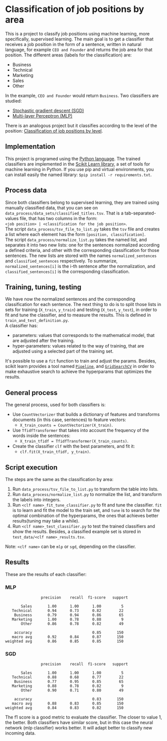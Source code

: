# Classification of job positions by area
This is a project to classify job positions using machine learning, more specifically, supervised learning. The main goal is to get a classifier
that receives a job position in the form of a sentence, written in natural language, for example `CEO and Founder` and returns the job area for that position. The different areas (labels for the classification) are:  
* Business
* Technical
* Marketing
* Sales
* Other


In the example, `CEO and Founder` would return `Business`.
Two classifiers are studied:  
* [Stochastic gradient descent (SGD)](https://en.wikipedia.org/wiki/Stochastic_gradient_descent)
* [Multi-layer Perceptron (MLP)](https://en.wikipedia.org/wiki/Multilayer_perceptron)

There is an analogous project but it classifies according to the level of the position: [Classification of job positions by level](https://github.com/rootstrap/ai-job-title-level-classification).


## Implementation
This project is programed using the [Python language](https://www.python.org). The trained classifiers are implemented in the [Scikit Learn library](https://scikit-learn.org), a set of tools for machine learning in Python. If you use pip and virtual environments, you can install easily the named library: `$pip install -r requirements.txt`.

## Process data
Since both classifiers belong to supervised learning, they are trained using manually classified data, that you can see on `data_process/data_sets/classified_titles.tsv`. That is a tab-separated-values file, that has two columns in the form:  
`<job position> | <classification for the job position>`.  
The script `data_process/tsv_file_to_list.py` takes the `tsv` file and creates a list where each element has the form `[position, classification]`.  
The script `data_process/normalize_list.py` takes the named list, and separates it into two new lists: one for the sentences normalized according a defined criteria, and other with the corresponding classification for those sentences. The new lists are stored with the names `normalized_sentences` and `classified_sentences` respectively. To summarize, `normalized_sentences[i]` is the i-th sentence after the normalization, and `classified_sentences[i]` is the corresponding classification.

## Training, tuning, testing
We have now the normalized sentences and the corresponding classification for each sentence. The next thing to do is to split those lists in sets for training (`X_train`, `y_train`) and testing (`X_test`, `y_test`), in order to fit and tune the classifier, and to measure the results. This is defined in `train_and_test_definition.py`.  
A classifier has:  
* parameters: values that corresponds to the mathematical model, that are adjusted after the training.
* hyper-parameters: values related to the way of training, that are adjusted using a selected part of the training set.  

It's possible to use a `fit` function to train and adjust the params. Besides, scikit learn provides a tool named
 [`Pipeline`](https://scikit-learn.org/stable/modules/generated/sklearn.pipeline.Pipeline.html), and [`GridSearchCV`](https://scikit-learn.org/stable/modules/generated/sklearn.model_selection.GridSearchCV.html) in order to make exhaustive search to achieve the hyperparams that optimizes the results.

## General process
The general process, used for both classifiers is:  
* Use `CountVectorizer` that builds a dictionary of features and transforms documents (in this case, sentences) to feature vectors:  
  * `X_train_counts = CountVectorizer(X_train)`.
* Use `TfidfTransformer` that takes into account the frequency of the words inside the sentences:
  * `X_train_tfidf = TfidfTransformer(X_train_counts)`.
* Create the classifier `clf` with the best parameters, and fit it:
  * `clf.fit(X_train_tfidf, y_train)`.

## Script execution
The steps are the same as the classification by area:
1. Run `data_process/tsv_file_to_list.py` to transform the table into lists.
2. Run `data_process/normalize_list.py` to normalize the list, and transform the labels into integers.
3. Run `<clf name>_fit_tune_classifier.py` to fit and tune the classifier. `fit` is to learn and fit the model to the train set, and `tune` is to search for the optimal combination of the hyperparams, the ones that achieves better results(tuning may take a while).
4. Run `<clf name>_test_classifier.py` to test the trained classifiers and show the results. Besides, a classified example set is stored in `test_data/<clf name>_results.tsv`.

Note: `<clf name>` can be `mlp` or `sgd`, depending on the classifier.

## Results
These are the results of each classifier:  

### MLP
```
                precision    recall  f1-score   support

       Sales       1.00      1.00      1.00         5
   Technical       0.94      0.73      0.82        22
    Business       0.79      0.94      0.86        65
   Marketing       1.00      0.78      0.88         9
       Other       0.86      0.78      0.82        49

    accuracy                           0.85       150
   macro avg       0.92      0.84      0.87       150
weighted avg       0.86      0.85      0.85       150
```

### SGD
```
                precision    recall  f1-score   support

       Sales       1.00      1.00      1.00         5
   Technical       0.88      0.68      0.77        22
    Business       0.77      0.95      0.85        65
   Marketing       0.88      0.78      0.82         9
       Other       0.90      0.71      0.80        49

    accuracy                           0.83       150
   macro avg       0.88      0.83      0.85       150
weighted avg       0.84      0.83      0.82       150
```

The f1 score is a good metric to evaluate the classifier. The closer to value 1, the better. Both classifiers have similar score, but in this case the neural network (mlp classifier) works better. It will adapt better to classify new incoming data.
